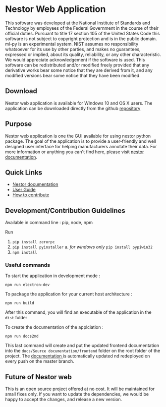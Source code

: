 # Nestor Web Application

This software was developed at the National Institute of Standards and
Technology by employees of the Federal Government in the course of their
official duties. Pursuant to title 17 section 105 of the United States
Code this software is not subject to copyright protection and is in the
public domain. ml-py is an experimental system. NIST assumes no
responsibility whatsoever for its use by other parties, and makes no
guarantees, expressed or implied, about its quality, reliability, or any
other characteristic. We would appreciate acknowledgement if the
software is used. This software can be redistributed and/or modified
freely provided that any derivative works bear some notice that they are
derived from it, and any modified versions bear some notice that they
have been modified.

## Download
Nestor web application is available for WIndows 10 and OS X users. The application can be downloaded directly from the github [repository](https://gitlab.nist.gov/gitlab/kea/nestor-suite/nestor/-/releases)

## Purpose
Nestor web application is one the GUI available for using nestor python package. The goal of the application is to provide a user-friendly and well designed user interface for helping manufacturers annotate their data. For more information or anything you can't find here, please visit [nestor documentation](https://kea.ipages.nist.gov/nestor-suite/nestor/).


## Quick Links

- [Nestor documentation](https://kea.ipages.nist.gov/nestor-suite/nestor/)
- [User Guide](Getting%20Started/USERGUIDE.md)
- [How to contribute](Getting%20Started/CONTRIBUTING.md)


## Development/Contribution Guidelines

Available in command line : pip, node, npm

Run

1. `pip install zerorpc`
2. `pip install pyinstaller`
    a.  *for windows only* `pip install pypiwin32`
3. `npm install`


### Useful commands 

To start the application in development mode :

`npm run electron-dev`

To package the application for your current host architecture : 

`npm run build`

After this command, you will find an executable of the application in the `dist` folder

To create the documentation of the applciation :

`npm run docs2md`

This last command will create and put the updated frontend documentation into the `docs/Source documentation/frontend` folder on the root folder of the project. 
The [documentation ](https://kea.ipages.nist.gov/nestor-suite/nestor-web/) is automatically updated nd redeployed on every push on the master branch.

## Future of Nestor web
This is an open source project offered at no cost. It will be maintained for small fixes only. If you want to update the dependencies, we would be happy to accept the changes, and release a new version. 
